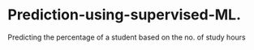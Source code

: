 # Prediction-using-supervised-ML.
Predicting the percentage of a student based on the no. of study hours
